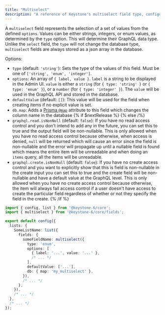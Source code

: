 ```yaml
---
title: "Multiselect"
description: "A reference of Keystone's multiselect field type, configuration and options."
---
```


A `multiselect` field represents the selection of a set of values from the defined `options`.
Values can be either strings, integers, or enum values, as determined by the `type` option.
This will determine their GraphQL data type.
Unlike the `select` field, the `type` will not change the database type, `multiselect` fields are always stored as a json array in the database.

Options:

- `type` (default: `'string'`): Sets the type of the values of this field.
  Must be one of `['string', 'enum', 'integer']`.
- `options`: An array of `{ label, value }`.
  `label` is a string to be displayed in the Admin UI.
  `value` is either a `string` (for `{ type: 'string' }` or `{ type: 'enum' }`), or a `number` (for `{ type: 'integer' }`).
  The `value` will be used in the GraphQL API and stored in the database.
- `defaultValue` (default: `[]`): This value will be used for the field when creating items if no explicit value is set.
- `db.map`: Adds a [Prisma `@map`](https://www.prisma.io/docs/reference/api-reference/prisma-schema-reference#map) attribute to this field which changes the column name in the database
{% if $nextRelease %}
{% else /%}
- `graphql.read.isNonNull` (default: `false`): If you have no read access control and you don't intend to add any in the future,
  you can set this to true and the output field will be non-nullable. This is only allowed when you have no read access control because otherwise,
  when access is denied, `null` will be returned which will cause an error since the field is non-nullable and the error
  will propagate up until a nullable field is found which means the entire item will be unreadable and when doing an `items` query, all the items will be unreadable.
- `graphql.create.isNonNull` (default: `false`): If you have no create access control and you want to explicitly show that this is field is non-nullable in the create input
  you can set this to true and the create field will be non-nullable and have a default value at the GraphQL level.
  This is only allowed when you have no create access control because otherwise, the item will always fail access control
  if a user doesn't have access to create the particular field regardless of whether or not they specify the field in the create.
{% /if %}

```typescript
import { config, list } from '@keystone-6/core';
import { multiselect } from '@keystone-6/core/fields';

export default config({
  lists: {
    SomeListName: list({
      fields: {
        someFieldName: multiselect({
          type: 'enum',
          options: [
            { label: '...', value: '...' },
            /* ... */
          ],
          defaultValue: ['...'],
          db: { map: 'my_multiselect' },
        }),
        /* ... */
      },
    }),
    /* ... */
  },
  /* ... */
});
```
